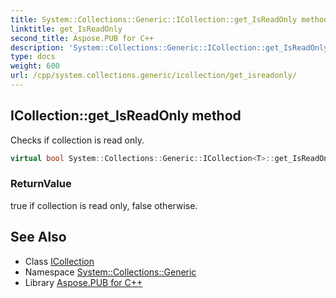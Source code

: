 ```yaml
---
title: System::Collections::Generic::ICollection::get_IsReadOnly method
linktitle: get_IsReadOnly
second_title: Aspose.PUB for C++
description: 'System::Collections::Generic::ICollection::get_IsReadOnly method. Checks if collection is read only in C++.'
type: docs
weight: 600
url: /cpp/system.collections.generic/icollection/get_isreadonly/
---
```

## ICollection::get_IsReadOnly method


Checks if collection is read only.

```cpp
virtual bool System::Collections::Generic::ICollection<T>::get_IsReadOnly() const
```


### ReturnValue

true if collection is read only, false otherwise.

## See Also

* Class [ICollection](../)
* Namespace [System::Collections::Generic](../../)
* Library [Aspose.PUB for C++](../../../)

